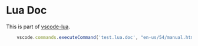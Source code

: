 # Lua Doc

This is part of [vscode-lua](https://github.com/LuaLS/vscode-lua).

``` js
    vscode.commands.executeCommand('test.lua.doc', "en-us/54/manual.html#lua_rawget");
```
